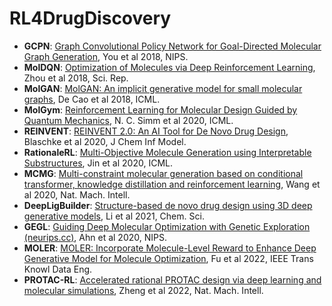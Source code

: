 # RL4DrugDiscovery



* **GCPN**: [Graph Convolutional Policy Network for Goal-Directed Molecular Graph Generation](https://arxiv.org/abs/1806.02473), You et al 2018, NIPS.
* **MolDQN**: [Optimization of Molecules via Deep Reinforcement Learning](https://arxiv.org/abs/1810.08678), Zhou et al 2018, Sci. Rep.
* **MolGAN**: [MolGAN: An implicit generative model for small molecular graphs](https://arxiv.org/abs/1805.11973), De Cao et al 2018, ICML.
* **MolGym**: [Reinforcement Learning for Molecular Design Guided by Quantum Mechanics](https://arxiv.org/abs/2002.07717), N. C. Simm et al 2020, ICML.
* **REINVENT**: [REINVENT 2.0: An AI Tool for De Novo Drug Design](https://pubs.acs.org/doi/10.1021/acs.jcim.0c00915), Blaschke et al 2020, J Chem Inf Model.
* **RationaleRL**: [Multi-Objective Molecule Generation using Interpretable Substructures](https://arxiv.org/abs/2002.03244), Jin et al 2020, ICML.
* **MCMG**: [Multi-constraint molecular generation based on conditional transformer, knowledge distillation and reinforcement learning](https://www.nature.com/articles/s42256-021-00403-1), Wang et al 2020, Nat. Mach. Intell.
* **DeepLigBuilder**: [Structure-based de novo drug design using 3D deep generative models](https://pubs.rsc.org/en/content/articlelanding/2021/sc/d1sc04444c), Li et al 2021, Chem. Sci.
* **GEGL**: [Guiding Deep Molecular Optimization with Genetic Exploration (neurips.cc)](https://proceedings.neurips.cc//paper/2020/hash/8ba6c657b03fc7c8dd4dff8e45defcd2-Abstract.html), Ahn et al 2020, NIPS.
* **MOLER**: [MOLER: Incorporate Molecule-Level Reward to Enhance Deep Generative Model for Molecule Optimization](https://ieeexplore.ieee.org/document/9330796), Fu et al 2022, IEEE Trans Knowl Data Eng.
* **PROTAC-RL**: [Accelerated rational PROTAC design via deep learning and molecular simulations](https://www.nature.com/articles/s42256-022-00527-y), Zheng et al 2022, Nat. Mach. Intell.
